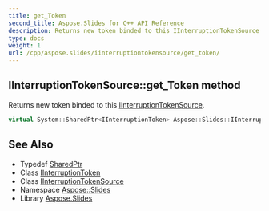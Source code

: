 ```yaml
---
title: get_Token
second_title: Aspose.Slides for C++ API Reference
description: Returns new token binded to this IInterruptionTokenSource.
type: docs
weight: 1
url: /cpp/aspose.slides/iinterruptiontokensource/get_token/
---
```

## IInterruptionTokenSource::get_Token method


Returns new token binded to this [IInterruptionTokenSource](../).

```cpp
virtual System::SharedPtr<IInterruptionToken> Aspose::Slides::IInterruptionTokenSource::get_Token()=0
```

## See Also

* Typedef [SharedPtr](../../../system/sharedptr/)
* Class [IInterruptionToken](../../iinterruptiontoken/)
* Class [IInterruptionTokenSource](../)
* Namespace [Aspose::Slides](../../)
* Library [Aspose.Slides](../../../)
